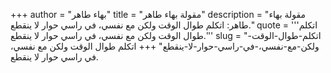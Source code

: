+++
author = "بهاء طاهر"
title = "مقولة بهاء طاهر"
description = "مقولة بهاء طاهر: اتكلم طوال الوقت ولكن مع نفسي، في راسي حوار لا ينقطع."
quote = '''اتكلم طوال الوقت ولكن مع نفسي، في راسي حوار لا ينقطع.'''
slug = "اتكلم-طوال-الوقت-ولكن-مع-نفسي،-في-راسي-حوار-لا-ينقطع"
+++
اتكلم طوال الوقت ولكن مع نفسي، في راسي حوار لا ينقطع.
